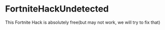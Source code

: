 # FortniteHackUndetected
This Fortnite Hack is absolutely free(but may not work, we will try to fix that)
